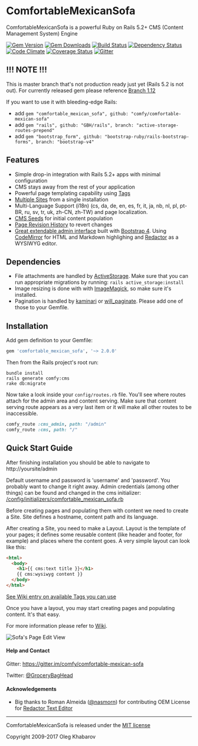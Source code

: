 # ComfortableMexicanSofa

ComfortableMexicanSofa is a powerful Ruby on Rails 5.2+ CMS (Content Management System) Engine

[![Gem Version](https://img.shields.io/gem/v/comfortable_mexican_sofa.svg?style=flat)](http://rubygems.org/gems/comfortable_mexican_sofa)
[![Gem Downloads](https://img.shields.io/gem/dt/comfortable_mexican_sofa.svg?style=flat)](http://rubygems.org/gems/comfortable_mexican_sofa)
[![Build Status](https://img.shields.io/travis/comfy/comfortable-mexican-sofa.svg?branch=master&style=flat)](https://travis-ci.org/comfy/comfortable-mexican-sofa)
[![Dependency Status](https://img.shields.io/gemnasium/comfy/comfortable-mexican-sofa.svg?style=flat)](https://gemnasium.com/comfy/comfortable-mexican-sofa)
[![Code Climate](https://img.shields.io/codeclimate/maintainability/comfy/comfortable-mexican-sofa.svg?style=flat)](https://codeclimate.com/github/comfy/comfortable-mexican-sofa)
[![Coverage Status](https://img.shields.io/coveralls/comfy/comfortable-mexican-sofa.svg?style=flat)](https://coveralls.io/r/comfy/comfortable-mexican-sofa?branch=master)
[![Gitter](https://badges.gitter.im/comfy/comfortable-mexican-sofa.svg)](https://gitter.im/comfy/comfortable-mexican-sofa)

## !!! NOTE !!!

This is master branch that's not production ready just yet (Rails 5.2 is not out).
For currently released gem please reference [Branch 1.12](https://github.com/comfy/comfortable-mexican-sofa/tree/1.12)

If you want to use it with bleeding-edge Rails:

* add `gem "comfortable_mexican_sofa", github: "comfy/comfortable-mexican-sofa"`
* add `gem "rails", github: "GBH/rails", branch: "active-storage-routes-prepend"`
* add `gem "bootstrap_form", github: "bootstrap-ruby/rails-bootstrap-forms", branch: "bootstrap-v4"`

## Features

* Simple drop-in integration with Rails 5.2+ apps with minimal configuration
* CMS stays away from the rest of your application
* Powerful page templating capability using [Tags](https://github.com/comfy/comfortable-mexican-sofa/wiki/Tags)
* [Multiple Sites](https://github.com/comfy/comfortable-mexican-sofa/wiki/Sites) from a single installation
* Multi-Language Support (i18n) (cs, da, de, en, es, fr, it, ja, nb, nl, pl, pt-BR, ru, sv, tr, uk, zh-CN, zh-TW) and page localization.
* [CMS Seeds](https://github.com/comfy/comfortable-mexican-sofa/wiki/Working-with-CMS-fixtures) for initial content population
* [Page Revision History](https://github.com/comfy/comfortable-mexican-sofa/wiki/Revisions) to revert changes
* [Great extendable admin interface](https://github.com/comfy/comfortable-mexican-sofa/wiki/Reusing-sofa%27s-admin-area) built with [Bootstrap 4](http://getbootstrap.com). Using [CodeMirror](http://codemirror.net/) for HTML and Markdown highlighing and [Redactor](http://imperavi.com/redactor) as a WYSIWYG editor.

## Dependencies

* File attachments are handled by [ActiveStorage](https://github.com/rails/rails/tree/master/activestorage). Make sure that you can run appropriate migrations by running: `rails active_storage:install`
* Image resizing is done with with [ImageMagick](http://www.imagemagick.org/script/download.php), so make sure it's installed.
* Pagination is handled by [kaminari](https://github.com/amatsuda/kaminari) or [will_paginate](https://github.com/mislav/will_paginate). Please add one of those to your Gemfile.

## Installation

Add gem definition to your Gemfile:

```ruby
gem 'comfortable_mexican_sofa', '~> 2.0.0'
```

Then from the Rails project's root run:

    bundle install
    rails generate comfy:cms
    rake db:migrate

Now take a look inside your `config/routes.rb` file. You'll see where routes attach for the admin area and content serving. Make sure that content serving route appears as a very last item or it will make all other routes to be inaccessible.

```ruby
comfy_route :cms_admin, path: "/admin"
comfy_route :cms, path: "/"
```

## Quick Start Guide

After finishing installation you should be able to navigate to http://yoursite/admin

Default username and password is 'username' and 'password'. You probably want to change it right away. Admin credentials (among other things) can be found and changed in the cms initializer: [/config/initializers/comfortable\_mexican\_sofa.rb](https://github.com/comfy/comfortable-mexican-sofa/blob/master/config/initializers/comfortable_mexican_sofa.rb)

Before creating pages and populating them with content we need to create a Site. Site defines a hostname, content path and its language.

After creating a Site, you need to make a Layout. Layout is the template of your pages; it defines some reusable content (like header and footer, for example) and places where the content goes. A very simple layout can look like this:

```html
<html>
  <body>
    <h1>{{ cms:text title }}</h1>
    {{ cms:wysiwyg content }}
  </body>
</html>
```

[See Wiki entry on available Tags you can use](https://github.com/comfy/comfortable-mexican-sofa/wiki/Tags)

Once you have a layout, you may start creating pages and populating content. It's that easy.

For more information please refer to [Wiki](https://github.com/comfy/comfortable-mexican-sofa/wiki).

![Sofa's Page Edit View](https://github.com/comfy/comfortable-mexican-sofa/raw/master/doc/preview.png)

#### Help and Contact

Gitter: https://gitter.im/comfy/comfortable-mexican-sofa

Twitter: [@GroceryBagHead](https://twitter.com/grocerybaghead)

#### Acknowledgements

* Big thanks to Roman Almeida ([@nasmorn](https://github.com/nasmorn)) for contributing OEM License for [Redactor Text Editor](http://imperavi.com/redactor)

---

ComfortableMexicanSofa is released under the [MIT license](https://github.com/comfy/comfortable-mexican-sofa/raw/master/LICENSE)

Copyright 2009-2017 Oleg Khabarov
